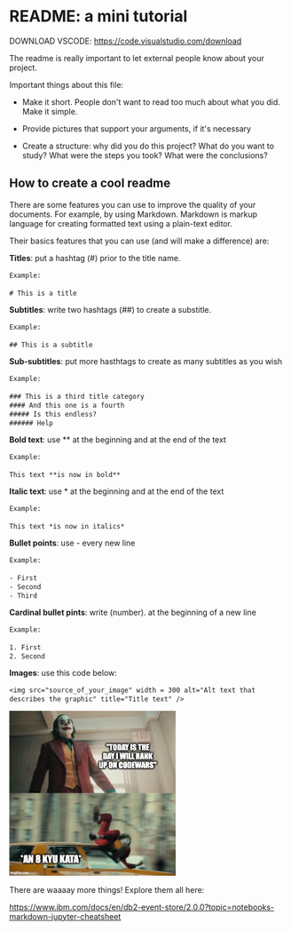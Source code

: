 # README: a mini tutorial

DOWNLOAD VSCODE: https://code.visualstudio.com/download

The readme is really important to let external people know about your project. 

Important things about this file:

- Make it short. People don't want to read too much about what you did. Make it simple.

- Provide pictures that support your arguments, if it's necessary

- Create a structure: why did you do this project? What do you want to study? What were the steps you took? What were the conclusions?

## How to create a cool readme

There are some features you can use to improve the quality of your documents. For example, by using Markdown.
Markdown is markup language for creating formatted text using a plain-text editor.

Their basics features that you can use (and will make a difference) are:


**Titles**: put a hashtag (#) prior to the title name.

    Example:

    # This is a title

**Subtitles**: write two hashtags (##) to create a substitle.

    Example:

    ## This is a subtitle

**Sub-subtitles**: put more hasthtags to create as many subtitles as you wish

    Example:

    ### This is a third title category
    #### And this one is a fourth
    ##### Is this endless?
    ###### Help

**Bold text**: use ** at the beginning and at the end of the text

    Example:

    This text **is now in bold**

**Italic text**: use * at the beginning and at the end of the text

    Example:

    This text *is now in italics*

**Bullet points**: use - every new line

    Example:

    - First
    - Second
    - Third

**Cardinal bullet pints**: write (number). at the beginning of a new line

    Example:

    1. First
    2. Second

**Images**: use this code below:

    <img src="source_of_your_image" width = 300 alt="Alt text that describes the graphic" title="Title text" />

<img src="images/Katas.jpg" width = 300 alt="Alt text that describes the graphic" title="Title text" />

There are waaaay more things! Explore them all here:

https://www.ibm.com/docs/en/db2-event-store/2.0.0?topic=notebooks-markdown-jupyter-cheatsheet
